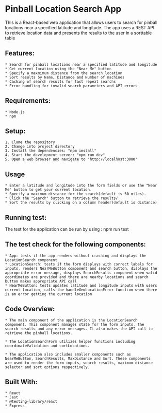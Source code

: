 # Pinball Location Search App

This is a React-based web application that allows users to search for pinball locations near a specified latitude and longitude. The app uses a REST API to retrieve location data and presents the results to the user in a sorttable table

## Features: 
    * Search for pinball locations near a specified latitude and longitude
    * Get current location using the "Near Me" button
    * Specify a maxmimum distance from the search location
    * Sort results by Name, Distance and Number of machines
    * Caching of search results for fast repeat searchs
    * Error handling for invalid search parameters and API errors

## Requirements: 
    * Node.js
    * npm

## Setup: 
    1. Clone the repository
    2. Change into project directory
    3. Install the dependencies: "npm install"
    4. Start the development server: "npm run dev"
    5. Open a web browser and navigate to "http://localhost:3000"

## Usage
    * Enter a latitude and longitude into the form fields or use the "Near Me" button to get your current location.
    * Specify a maximum distance for the search(default is 50 miles).
    * Click the "Search" button to retrieve the results/
    * Sort the results by clicking on a column header(default is distance)

## Running test: 
The test for the application can be run by using : npm run test

## The test check for the following components: 
    * App: tests if the app renders without crashing and displays the LocationSearch component
    * LocationSearch: tests if the form displays with correct labels for inputs, renders NearMeButton component and search button, displays the appropriate error message, displays SearchResults component when valid coordinates are provided and there are nearby locations and search button makes appropriate API call
    * NearMeButton: tests updates latitude and longitude inputs with users current location, calls the handleGeoLocationError function when there is an error getting the current location
    
## Code Overview: 

    * The main component of the application is the LocationSearch component. This component manages state for the form inputs, the search results and any error messages. It also makes the API call to retrieve the pinball locations.

    * The LocationSearchForm utilizes helper functions including coordinateValidation and sortLocations.

    * The application also includes smaller components such as NearMeButton, SearchResults, MaxDistance and Sort. These components are used to render the form inputs, search results, maximum distance selector and sort options respectively.

## Built With: 
    * React
    * Jest
    * @testing-library/react
    * Express
